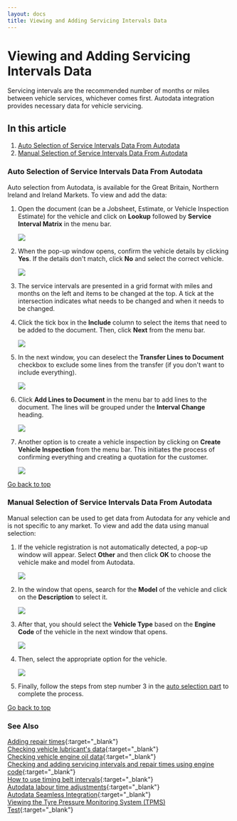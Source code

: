 ```yaml
---
layout: docs
title: Viewing and Adding Servicing Intervals Data
---
```


<a name="top"></a>

# Viewing and Adding Servicing Intervals Data

Servicing intervals are the recommended number of months or miles between vehicle services, whichever comes first. Autodata integration provides necessary data for vehicle servicing.

## In this article
1. [Auto Selection of Service Intervals Data From Autodata](#auto-selection-of-service-intervals-data-from-autodata)
2. [Manual Selection of Service Intervals Data From Autodata](#manual-selection-of-service-intervals-data-from-autodata)

### Auto Selection of Service Intervals Data From Autodata
Auto selection from Autodata, is available for the Great Britain, Northern Ireland and Ireland Markets. To view and add the data:
1. Open the document (can be a Jobsheet, Estimate, or Vehicle Inspection Estimate) for the vehicle and click on **Lookup** followed by **Service Interval Matrix** in the menu bar.

   ![](media/garagehive-autodata-service-intervals1.png)

2. When the pop-up window opens, confirm the vehicle details by clicking **Yes**. If the details don't match, click **No** and select the correct vehicle.

   ![](media/garagehive-autodata-service-intervals3.png)

3. The service intervals are presented in a grid format with miles and months on the left and items to be changed at the top. A tick at the intersection indicates what needs to be changed and when it needs to be changed.
4. Click the tick box in the **Include** column to select the items that need to be added to the document. Then, click **Next** from the menu bar.

   ![](media/garagehive-autodata-service-intervals4.png)

5. In the next window, you can deselect the **Transfer Lines to Document** checkbox to exclude some lines from the transfer (if you don't want to include everything).

   ![](media/garagehive-autodata-service-intervals5.png)

6. Click **Add Lines to Document** in the menu bar to add lines to the document. The lines will be grouped under the **Interval Change** heading.

   ![](media/garagehive-autodata-service-intervals6.png)

7. Another option is to create a vehicle inspection by clicking on **Create Vehicle Inspection** from the menu bar. This initiates the process of confirming everything and creating a quotation for the customer.

   ![](media/garagehive-autodata-service-intervals7.png)

[Go back to top](#top)


### Manual Selection of Service Intervals Data From Autodata
Manual selection can be used to get data from Autodata for any vehicle and is not specific to any market. To view and add the data using manual selection:
1. If the vehicle registration is not automatically detected, a pop-up window will appear. Select **Other** and then click **OK** to choose the vehicle make and model from Autodata.

   ![](media/garagehive-autodata-service-intervals2.png)

2. In the window that opens, search for the **Model** of the vehicle and click on the **Description** to select it.

   ![](media/garagehive-autodata-service-intervals8.png)

3. After that, you should select the **Vehicle Type** based on the **Engine Code** of the vehicle in the next window that opens.

   ![](media/garagehive-autodata-service-intervals9.png)

4. Then, select the appropriate option for the vehicle.

   ![](media/garagehive-autodata-service-intervals10.png)

5. Finally, follow the steps from step number 3 in the [auto selection part](#auto-selection-of-service-intervals-data-from-autodata) to complete the process.



[Go back to top](#top)

### **See Also**

[Adding repair times](garagehive-autodata-adding-repair-times.html){:target="_blank"} \
[Checking vehicle lubricant's data](garagehive-autodata-checking-vehicle-lubricant-data.html){:target="_blank"} \
[Checking vehicle engine oil data](garagehive-autodata-viewing-vehicle-engine-oil-data.html){:target="_blank"} \
[Checking and adding servicing intervals and repair times using engine code](garagehive-autodata-checking-servicing-intervals-and-adding-repair-times-using-engine-code.html){:target="_blank"} \
[How to use timing belt intervals](garagehive-timing-belt-intervals-how-to-use-timing-belt-intervals.html){:target="_blank"} \
[Autodata labour time adjustments](garagehive-autodata-labour-time-adjustment.html){:target="_blank"} \
[Autodata Seamless Integration](garagehive-autodata-seamless-integration.html){:target="_blank"} \
[Viewing the Tyre Pressure Monitoring System (TPMS) Test](garagehive-autodata-tpms.html){:target="_blank"}
